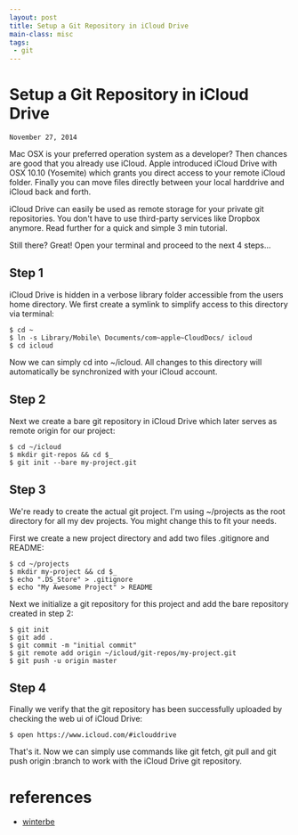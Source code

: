 ```yaml
---
layout: post
title: Setup a Git Repository in iCloud Drive
main-class: misc
tags:
 - git
---
```

# Setup a Git Repository in iCloud Drive

`November 27, 2014`

Mac OSX is your preferred operation system as a developer? Then chances are good that you already use iCloud. Apple introduced iCloud Drive with OSX 10.10 (Yosemite) which grants you direct access to your remote iCloud folder. Finally you can move files directly between your local harddrive and iCloud back and forth.

iCloud Drive can easily be used as remote storage for your private git repositories. You don't have to use third-party services like Dropbox anymore. Read further for a quick and simple 3 min tutorial.

Still there? Great! Open your terminal and proceed to the next 4 steps&#x2026;

## Step 1

iCloud Drive is hidden in a verbose library folder accessible from the users home directory. We first create a symlink to simplify access to this directory via terminal:

    $ cd ~
    $ ln -s Library/Mobile\ Documents/com~apple~CloudDocs/ icloud
    $ cd icloud

Now we can simply cd into ~/icloud. All changes to this directory will automatically be synchronized with your iCloud account.

## Step 2

Next we create a bare git repository in iCloud Drive which later serves as remote origin for our project:

    $ cd ~/icloud
    $ mkdir git-repos && cd $_
    $ git init --bare my-project.git

## Step 3

We're ready to create the actual git project. I'm using ~/projects as the root directory for all my dev projects. You might change this to fit your needs.

First we create a new project directory and add two files .gitignore and README:

    $ cd ~/projects
    $ mkdir my-project && cd $_
    $ echo ".DS_Store" > .gitignore
    $ echo "My Awesome Project" > README

Next we initialize a git repository for this project and add the bare repository created in step 2:

    $ git init
    $ git add .
    $ git commit -m "initial commit"
    $ git remote add origin ~/icloud/git-repos/my-project.git
    $ git push -u origin master

## Step 4

Finally we verify that the git repository has been successfully uploaded by checking the web ui of iCloud Drive:

    $ open https://www.icloud.com/#iclouddrive

That's it. Now we can simply use commands like git fetch, git pull and git push origin :branch to work with the iCloud Drive git repository.

# references

-   [winterbe](http://winterbe.com/posts/2014/11/27/setup-icloud-git-repository/)
